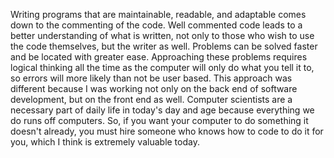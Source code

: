 Writing programs that are maintainable, readable, and adaptable comes down to the commenting of the code. Well commented code leads to a better understanding of what is written, not only to those who wish to use the code themselves, but the writer as well. Problems can be solved faster and be located with greater ease. Approaching these problems requires logical thinking all the time as the computer will only do what you tell it to, so errors will more likely than not be user based. This approach was different because I was working not only on the back end of software development, but on the front end as well. Computer scientists are a necessary part of daily life in today's day and age because everything we do runs off computers. So, if you want your computer to do something it doesn't already, you must hire someone who knows how to code to do it for you, which I think is extremely valuable today. 
